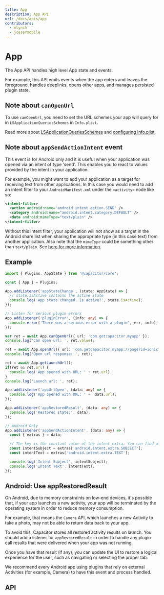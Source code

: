```yaml
---
title: App
description: App API
url: /docs/apis/app
contributors:
  - mlynch
  - jcesarmobile
---
```


<plugin-platforms platforms="pwa,ios,android,electron"></plugin-platforms>

# App

The App API handles high level App state and events.

For example, this API emits events when the app enters and leaves the foreground, handles
deeplinks, opens other apps, and manages persisted plugin state.

<plugin-api index="true" name="app"></plugin-api>

## Note about `canOpenUrl`

To use `canOpenUrl`, you need to set the URL schemes your app will query for in `LSApplicationQueriesSchemes` in `Info.plist`.

Read more about [LSApplicationQueriesSchemes](https://developer.apple.com/library/content/documentation/General/Reference/InfoPlistKeyReference/Articles/LaunchServicesKeys.html#//apple_ref/doc/uid/TP40009250-SW14) and [configuring Info.plist](../ios/configuration).

## Note about `appSendActionIntent` event 
This event is for Android only and it is useful when your application was opened via an intent of type 'send'. This enables you to react to values provided by the intent in your application. 

For example, you might want to add your application as a target for receiving text from other applications. In this case you would need to add an intent filter to your `AndroidManifest.xml` under the `<activity>` node like so:

```xml
<intent-filter>
  <action android:name="android.intent.action.SEND" />
  <category android:name="android.intent.category.DEFAULT" />
  <data android:mimeType="text/plain" />
</intent-filter>
```

Without this intent filter, your application will not show as a target in the Android share list when sharing the appropriate type (in this case text) from another application.
Also note that the `mimeType` could be something other than `text/plain`. See [here for more information](https://developer.android.com/guide/topics/manifest/data-element#mime).

## Example

```typescript
import { Plugins, AppState } from '@capacitor/core';

const { App } = Plugins;

App.addListener('appStateChange', (state: AppState) => {
  // state.isActive contains the active state
  console.log('App state changed. Is active?', state.isActive);
});

// Listen for serious plugin errors
App.addListener('pluginError', (info: any) => {
  console.error('There was a serious error with a plugin', err, info);
});

var ret = await App.canOpenUrl({ url: 'com.getcapacitor.myapp' });
console.log('Can open url: ', ret.value);

ret = await App.openUrl({ url: 'com.getcapacitor.myapp://page?id=ionicframework' });
console.log('Open url response: ', ret);

ret = await App.getLaunchUrl();
if(ret && ret.url) {
  console.log('App opened with URL: ' + ret.url);
}
console.log('Launch url: ', ret);

App.addListener('appUrlOpen', (data: any) => {
  console.log('App opened with URL: ' +  data.url);
});

App.addListener('appRestoredResult', (data: any) => {
  console.log('Restored state:', data);
});

// Android Only
App.addListener('appSendActionIntent', (data: any) => {
  const { extras } = data;

  // The key is the constant value of the intent extra. You can find all of the options here: https://developer.android.com/reference/android/content/Intent#standard-extra-data
  const intentSubject = extras['android.intent.extra.SUBJECT'];
  const intentText = extras['android.intent.extra.TEXT'];

  console.log('Intent Subject', intentSubject);
  console.log('Intent Text', intentText);
});
```

## Android: Use appRestoredResult

On Android, due to memory constraints on low-end devices, it's possible that, if your app launches a new activity, your app will be terminated by the operating system
in order to reduce memory consumption. 

For example, that means the `Camera` API, which launches a new Activity to take a photo, may not be able to return data back to your app.

To avoid this, Capacitor stores all restored activity results on launch. You should add a listener for `appRestoredResult` in order to handle any 
plugin call results that were delivered when your app was not running.

Once you have that result (if any), you can update the UI to restore a logical experience for the user, such as navigating or selecting the proper tab.

We recommend every Android app using plugins that rely on external Activities (for example, Camera) to have this event and process handled.

## API

<plugin-api name="app"></plugin-api>